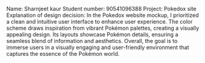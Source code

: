 Name: Sharnjeet kaur
Student number: 90541096388
Project: Pokedox site
Explanation of design decision: In the Pokedox website mockup, I prioritized a clean and intuitive user interface to enhance user experience. The color scheme draws inspiration from vibrant Pokémon palettes, creating a visually appealing design. Its layouts showcase Pokémon details, ensuring a seamless blend of information and aesthetics. Overall, the goal is to immerse users in a visually engaging and user-friendly environment that captures the essence of the Pokémon world.
